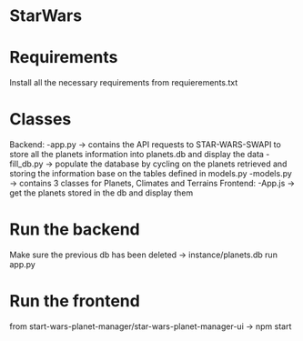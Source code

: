 # StarWars

# Requirements
Install all the necessary requirements from requierements.txt

# Classes
Backend:
    -app.py -> contains the API requests to STAR-WARS-SWAPI to store all the planets information into planets.db and display the data 
    -fill_db.py -> populate the database by cycling on the planets retrieved and storing the information base on the tables defined in models.py
    -models.py -> contains 3 classes for Planets, Climates and Terrains
Frontend:
    -App.js -> get the planets stored in the db and display them

# Run the backend
Make sure the previous db has been deleted -> instance/planets.db
run app.py

# Run the frontend
from start-wars-planet-manager/star-wars-planet-manager-ui -> npm start
